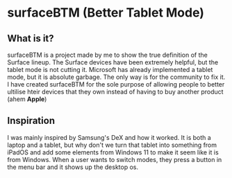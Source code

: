 ﻿# surfaceBTM (Better Tablet Mode)
 
 ## What is it?
 
 surfaceBTM is a project made by me to show the true definition of the Surface lineup. The Surface devices have been extremely helpful, but the tablet mode is not cutting it. Microsoft has already implemented a tablet mode, but it is absolute garbage. The only way is for the community to fix it. I have created surfaceBTM for the sole purpose of allowing people to better ultilise hteir devices that they own instead of having to buy another product (ahem **Apple**)
 
 
 ## Inspiration 
 
 I was mainly inspired by Samsung's DeX and how it worked. It is both a laptop and a tablet, but why don't we turn that tablet into something from iPadOS and add some elements from Windows 11 to make it seem like it is from Windows. When a user wants to switch modes, they press a button in the menu bar and it shows up the desktop os. 
